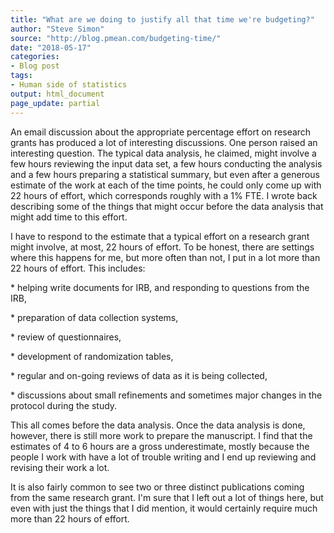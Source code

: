 ```yaml
---
title: "What are we doing to justify all that time we're budgeting?"
author: "Steve Simon"
source: "http://blog.pmean.com/budgeting-time/"
date: "2018-05-17"
categories:
- Blog post
tags:
- Human side of statistics
output: html_document
page_update: partial
---
```


An email discussion about the appropriate percentage effort on research
grants has produced a lot of interesting discussions. One person raised
an interesting question. The typical data analysis, he claimed, might
involve a few hours reviewing the input data set, a few hours conducting
the analysis and a few hours preparing a statistical summary, but even
after a generous estimate of the work at each of the time points, he
could only come up with 22 hours of effort, which corresponds roughly
with a 1% FTE. I wrote back describing some of the things that might
occur before the data analysis that might add time to this
effort.

<!---More--->

I have to respond to the estimate that a typical effort on a research
grant might involve, at most, 22 hours of effort. To be honest, there
are settings where this happens for me, but more often than not, I put
in a lot more than 22 hours of effort. This includes:

\* helping write documents for IRB, and responding to questions from the
IRB,

\* preparation of data collection systems,

\* review of questionnaires,

\* development of randomization tables,

\* regular and on-going reviews of data as it is being collected,

\* discussions about small refinements and sometimes major changes in
the protocol during the study.

This all comes before the data analysis. Once the data analysis is done,
however, there is still more work to prepare the manuscript. I find that
the estimates of 4 to 6 hours are a gross underestimate, mostly because
the people I work with have a lot of trouble writing and I end up
reviewing and revising their work a lot.

It is also fairly common to see two or three distinct publications
coming from the same research grant. I'm sure that I left out a lot of
things here, but even with just the things that I did mention, it would
certainly require much more than 22 hours of effort.




